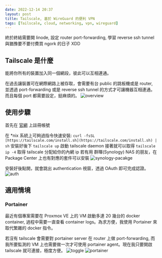 ```yaml
---
date: 2022-12-14 20:37
layout: post
title: Tailscale, 基於 WireGuard 的便利 VPN
tags: [Tailscale, cloud, networking, vpn, wireguard]
---
```


終於終結需要開 linode, 設定 router port-forwarding, 學習 reverse ssh tunnel 與猶豫要不要付費買 ngork 的日子 XDD
<!--more-->


## Tailscale 是什麼

能將你所有的裝置加入同一個網段，彼此可以互相連通。

在過去讓裝置可在網際網路上被存取，會需要有台 public 的跳板機或是 router, 並透過 port-forwarding 或是 reverse ssh tunnel 的方式才可讓機器互相連通。而且每個 port 都需要設定，挺麻煩的。
![overview](tailscale-view.png)


## 使用步驟

首先在 [官網](https://tailscale.com) 上註冊帳號

在 *nix 系統上可夠過指令快速安裝: `curl -fsSL [https://tailscale.com/install.sh](https://tailscale.com/install.sh) | sh`
安裝好後下 `tailscale up` 啟動 tailscale daemon
接著就可以取得 `tailscale ip -4` 取得 tailscale 分配給你的內網 ip 
若有用 群暉(Synology) NAS 的朋友，在 Package Center 上也有對應的套件可以安裝
![synology-pacakge](synology-package.png)

安裝好後點開，就會跳出 authentication 視窗，透過 OAuth 即可完成認證。
![auth](auth.png)

## 適用情境
### Portainer
最近有個專案需要在 Proxmox VE 上的 VM 啟動多達 20 幾台的 docker container, 過程中需要一直查看 container logs。為求方便，我使用 Portainer  來取代繁雜的 docker 指令。

若沒有 tailscale 會需要對 portainer server 在 router 上做 port-forwarding, 而我所要監測的 VM 上也需要做一次才可使用 portainer agent。現在我只要開啟 tailscale 就可連接，極度方便。
![toggle](tailscale-toggle.png)
![portainer](portainer.png)